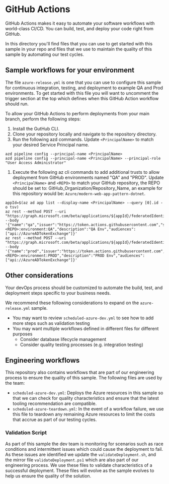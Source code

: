 # GitHub Actions
GitHub Actions makes it easy to automate your software workflows with world-class CI/CD. You can build, test, and deploy your code right from GitHub.

In this directory you'll find files that you can use to get started with this sample in your repo and files that we use to maintain the quality of this sample by automating our test cycles.

## Sample workflows for your environment
The file `azure-release.yml` is one that you can use to configure this sample for continuous integration, testing, and deployment to example QA and Prod environments. To get started with this file you will want to uncomment the trigger section at the top which defines when this GitHub Action workflow should run.

To allow your GitHub Actions to perform deployments from your main branch, perform the following steps:
1. Install the GutHub CLI.
2. Clone your repository locally and navigate to the repository directory.
3. Run the following azd commands. Update `<PrincipalName>` to match your desired Service Principal name.
```azurecli
azd pipeline config --principal-name <PrincipalName>
azd pipeline config --principal-name <PrincipalName> --principal-role "User Access Administrator"
```
1. Execute the following az cli commands to add additional trusts to allow deployment from GitHub environments named "QA" and "PROD". Update `<PrincipalName>` and `<REPO>` to match your GitHub repository, the REPO should be set to: GitHub_Organization/Repository_Name, an example for this repository would be: `Azure/modern-web-app-pattern-dotnet`.
```azurecli
appId=$(az ad app list --display-name <PrincipalName> --query [0].id -o tsv)
az rest --method POST --uri "https://graph.microsoft.com/beta/applications/${appId}/federatedIdentityCredentials" --body '{"name":"qa","issuer":"https://token.actions.githubusercontent.com","subject":"repo:<REPO>:environment:QA","description":"QA Env","audiences":["api://AzureADTokenExchange"]}'
az rest --method POST --uri "https://graph.microsoft.com/beta/applications/${appId}/federatedIdentityCredentials" --body '{"name":"prod","issuer":"https://token.actions.githubusercontent.com","subject":"repo:<REPO>:environment:PROD","description":"PROD Env","audiences":["api://AzureADTokenExchange"]}'
```

## Other considerations
Your devOps process should be customized to automate the build, test, and deployment steps specific to your business needs.

We recommend these following considerations to expand on the `azure-release.yml` sample.

- You may want to review `scheduled-azure-dev.yml` to see how to add more steps such as validation testing
- You may want multiple workflows defined in different files for different purposes
    - Consider database lifecycle management
    - Consider quality testing processes (e.g. integration testing)

## Engineering workflows
This repository also contains workflows that are part of our engineering process to ensure the quality of this sample. The following files are used by the team:

<!-- - `add-issues-to-project.yml`: Uses a GitHub Action to automate the process of adding an item that was created in this repository to our central project management board to improve visibility and work item tracking. -->
- `scheduled-azure-dev.yml`: Deploys the Azure resources in this sample so that we can check for quality characteristics and ensure that the latest tooling recommendation are compatible.
- `scheduled-azure-teardown.yml`: In the event of a workflow failure, we use this file to teardown any remaining Azure resources to limit the costs that accrue as part of our testing cycles.

### Validation Script
As part of this sample the dev team is monitoring for scenarios such as race conditions and intermittent issues which could cause the deployment to fail. As these issues are identified we update the `validateDeployment.sh`, and the mirror file `validateDeployment.ps1` which are also part of our engineering process. We use these files to validate characteristics of a successful deployment. These files will evolve as the sample evolves to help us ensure the quality of the solution.
